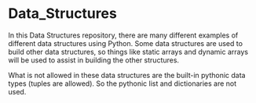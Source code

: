 # Data_Structures

In this Data Structures repository, there are many different examples of different data structures using Python. Some data structures are used to build
other data structures, so things like static arrays and dynamic arrays will be used to assist in building the other structures.

What is not allowed in these data structures are the built-in pythonic data types (tuples are allowed). So the pythonic list and dictionaries are not used.
